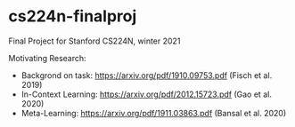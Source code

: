 # cs224n-finalproj
Final Project for Stanford CS224N, winter 2021

Motivating Research:
* Backgrond on task: https://arxiv.org/pdf/1910.09753.pdf (Fisch et al. 2019)
* In-Context Learning: https://arxiv.org/pdf/2012.15723.pdf (Gao et al. 2020)
* Meta-Learning: https://arxiv.org/pdf/1911.03863.pdf (Bansal et al. 2020)

